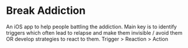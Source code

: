 # Break Addiction

An iOS app to help people battling the addiction. Main key is to identify triggers which often lead to relapse and make them invisible / avoid them OR develop strategies to react to them. Trigger > Reaction > Action
